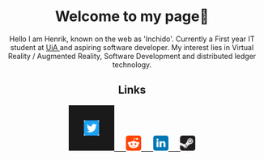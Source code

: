 <h1 align="center">Welcome to my page🗿</h1>
<div align="center">
  <p>
    Hello I am Henrik, known on the web as 'Inchido'. Currently a First year IT student at <a href="https://www.uia.no/">UiA </a> and aspiring software developer. 
    My interest lies in Virtual Reality / Augmented Reality, Software Development and distributed ledger technology.
  </p>
	<h2>Links</h2>
	<a href="https://twitter.com/_Inchido">
		<img border=30px alt="Twitter" width="30px" margin="1000px"
		src="https://github.com/edent/SuperTinyIcons/blob/master/images/svg/twitter.svg"
	</a>&nbsp;&nbsp;&nbsp;&nbsp;&nbsp;
	<a href="https://www.reddit.com/user/Inchido">
		<img alt="Reddit" width="30px"
		src="https://github.com/edent/SuperTinyIcons/blob/master/images/svg/reddit.svg"
	</a>&nbsp;&nbsp;&nbsp;&nbsp;&nbsp;
	<a href="https://www.linkedin.com/in/lars-henrik-råkil">
		<img alt="LinkedIn" width="30px"
		src="https://github.com/edent/SuperTinyIcons/blob/master/images/svg/linkedin.svg"
	</a>&nbsp;&nbsp;&nbsp;&nbsp;&nbsp;
	<a href="https://steamcommunity.com/profiles/76561198135935374/">
		<img alt="Steam" width="30px"
		src="https://github.com/edent/SuperTinyIcons/blob/master/images/svg/steam.svg"
	</a>
</div>

<!-- You found the secret message! Have a cookie🍪 -->
